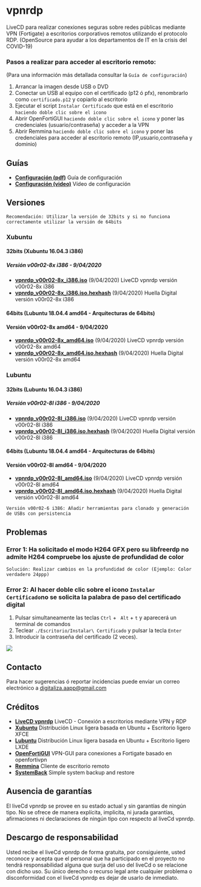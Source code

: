 # vpnrdp
LiveCD para realizar conexiones seguras sobre redes públicas mediante VPN (Fortigate) a escritorios corporativos remotos utilizando el protocolo RDP.
(OpenSource para ayudar a los departamentos de IT en la crisis del COVID-19)

### Pasos a realizar para acceder al escritorio remoto:

 (Para una información más detallada consultar la `Guía de configuración`)
 
  1. Arrancar la imagen desde USB o DVD
  2. Conectar un USB al equipo con el certificado (p12 ó pfx), renombrarlo como `certificado.p12` y copiarlo al escritorio
  3. Ejecutar el script `Instalar Certificado` que está en el escritorio `haciendo doble clic sobre el icono`
  4. Abrir OpenFortiGUI `haciendo doble clic sobre el icono` y poner las credenciales (usuario/contraseña) y acceder a la VPN
  5. Abrir Remmina `haciendo doble clic sobre el icono` y poner las credenciales para acceder al escritorio remoto (IP,usuario,contraseña y dominio)

## Guías

- [**Configuración (pdf)**](https://github.com/digitaliza-aapp/vpnrdp/blob/master/vpnrdp_v00r02-3.pdf?raw=yes) Guía de configuración
- [**Configuración (video)**](https://github.com/digitaliza-aapp/vpnrdp/blob/master/VPNRDP.webm?raw=yes) Vídeo de configuración

## Versiones

   `Recomendación: Utilizar la versión de 32bits y si no funciona correctamente utilizar la versión de 64bits`

### Xubuntu

#### 32bits (Xubuntu 16.04.3 i386)

##### Versión v00r02-8x i386 - 9/04/2020

- [**vpnrdp_v00r02-8x_i386.iso**](https://drive.google.com/file/d/1fRM5PWdOmFYDIsWvUjNOPnzTAPEMaxly/view?usp=sharing) (9/04/2020) LiveCD vpnrdp versión v00r02-8x i386 
- [**vpnrdp_v00r02-8x_i386.iso.hexhash**](https://github.com/digitaliza-aapp/vpnrdp/blob/master/vpnrdp_v00r02-8x_i386.iso.hexhash?raw=yes) (9/04/2020) Huella Digital versión v00r02-8x i386  
 

#### 64bits (Lubuntu 18.04.4 amd64 - Arquitecturas de 64bits)

#### Versión v00r02-8x amd64 - 9/04/2020

- [**vpnrdp_v00r02-8x_amd64.iso**](https://drive.google.com/file/d/1VI78GwuafvOn5iqThvObzV8_r5dW2MXC/view?usp=sharing) (9/04/2020) LiveCD vpnrdp versión v00r02-8x amd64 
- [**vpnrdp_v00r02-8x_amd64.iso.hexhash**](https://github.com/digitaliza-aapp/vpnrdp/blob/master/vpnrdp_v00r02-8x_amd64.iso.hexhash?raw=yes) (9/04/2020) Huella Digital versión v00r02-8x amd64

 
### Lubuntu

#### 32bits (Lubuntu 16.04.3 i386)

##### Versión v00r02-8l i386 - 9/04/2020

- [**vpnrdp_v00r02-8l_i386.iso**](https://drive.google.com/file/d/1vSydLWYLegCkk1uDnXZK72AETPfnGPQ3/view?usp=sharing) (9/04/2020) LiveCD vpnrdp versión v00r02-8l i386 
- [**vpnrdp_v00r02-8l_i386.iso.hexhash**](https://github.com/digitaliza-aapp/vpnrdp/blob/master/vpnrdp_v00r02-8l_i386.iso.hexhash?raw=yes) (9/04/2020) Huella Digital versión v00r02-8l i386  
 

#### 64bits (Lubuntu 18.04.4 amd64 - Arquitecturas de 64bits)

#### Versión v00r02-8l amd64 - 9/04/2020

- [**vpnrdp_v00r02-8l_amd64.iso**](https://drive.google.com/file/d/1nSl3EVLcerXn0rP18SIJEziThkzNPaR7/view?usp=sharing) (9/04/2020) LiveCD vpnrdp versión v00r02-8l amd64 
- [**vpnrdp_v00r02-8l_amd64.iso.hexhash**](https://github.com/digitaliza-aapp/vpnrdp/blob/master/vpnrdp_v00r02-8l_amd64.iso.hexhash?raw=yes) (9/04/2020) Huella Digital versión v00r02-8l amd64

 `Versión v00r02-6 i386: Añadir herramientas para clonado y generación de USBs con persistencia`
 
## Problemas

### Error 1: Ha solicitado el modo H264 GFX pero su libfreerdp no admite H264 compruebe los ajuste de profundidad de color
  ```Solución: Realizar cambios en la profundidad de color (Ejemplo: Color verdadero 24ppp)```

### Error 2: Al hacer doble clic sobre el icono `Instalar Certificado`no se solicita la palabra de paso del certificado digital

  1. Pulsar simultaneamente las teclas `Ctrl` + ` Alt` + `t` y aparecerá un terminal de comandos
  2. Teclear `./Escritorio/Instalar\ Certificado` y pulsar la tecla `Enter`
  3. Introducir la contraseña del certificado (2 veces).
  
  ![](imagenes/Terminal_Instalar_Certificado_01.png)

## Contacto

Para hacer sugerencias ó reportar incidencias puede enviar un correo electrónico a digitaliza.aapp@gmail.com  

## Créditos

- [**LiveCD vpnrdp**](https://github.com/digitaliza-aapp/vpnrdp/blob/master/README.md) LiveCD - Conexión a escritorios mediante VPN y RDP
- [**Xubuntu**](https://xubuntu.org/)	Distribución Linux ligera basada en Ubuntu + Escritorio ligero XFCE
- [**Lubuntu**](https://lubuntu.net/)	Distribución Linux ligera basada en Ubuntu + Escritorio ligero LXDE
- [**OpenFortiGUI**](https://github.com/theinvisible/openfortigui) VPN-GUI para conexiones a Fortigate basado en
openfortivpn
- [**Remmina**](https://remmina.org/)	Cliente de escritorio remoto
- [**SystemBack**](https://sourceforge.net/projects/systemback/) Simple system backup and restore	

## Ausencia de garantías

El liveCd vpnrdp se provee en su estado actual y sin garantías de ningún tipo. No se ofrece de manera explícita, implicita, ni jurada garantías, afirmaciones ni declaraciones de ningún tipo con respecto al liveCd vpnrdp.

## Descargo de responsabilidad

Usted recibe el liveCd vpnrdp de forma gratuita, por consiguiente, usted reconoce y acepta que el personal que ha participado en el proyecto no tendrá responsabilidad alguna que surja del uso del liveCd o se relacione con dicho uso. Su único derecho o recurso legal ante cualquier problema o disconformidad con el liveCd vpnrdp es dejar de usarlo de inmediato. 
